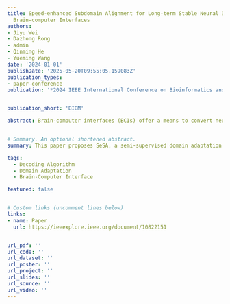 ```yaml
---
title: Speed-enhanced Subdomain Alignment for Long-term Stable Neural Decoding in
  Brain-computer Interfaces
authors:
- Jiyu Wei
- Dazhong Rong
- admin
- Qinming He
- Yueming Wang
date: '2024-01-01'
publishDate: '2025-05-20T09:55:05.159083Z'
publication_types:
- paper-conference
publication: '*2024 IEEE International Conference on Bioinformatics and Biomedicine*'


publication_short: 'BIBM'

abstract: Brain-computer interfaces (BCIs) offer a means to convert neural signals into control signals, providing a potential restoration of movement for people with paralysis. Despite their promise, BCIs face a significant challenge in maintaining decoding accuracy over time due to neural nonstationarities. While current recalibration techniques address this issue to a degree, they either fail to adequately exploit the limited labeled data, fail to perform conditional alignment in regression tasks, or overlook the signal correlation between data from two days. This paper proposes a novel Speed-enhanced Subdomain Alignment (SeSA) framework, integrating semi-supervised learning with domain adaptation techniques in regressive neural decoding. Specifically, SeSA carries out two alignments (i.e., global alignment and conditional speed alignment) to achieve recalibration. Our comprehensive set of experiments, both qualitative and quantitative, substantiate the superior recalibration performance and robustness of our proposed SeSA.


# Summary. An optional shortened abstract.
summary: This paper proposes SeSA, a semi-supervised domain adaptation framework that improves BCI recalibration by aligning both global and speed-specific neural features, achieving robust decoding across days despite neural nonstationarities.

tags:
  - Decoding Algorithm
  - Domain Adaptation
  - Brain-Computer Interface

featured: false


# Custom links (uncomment lines below)
links:
- name: Paper
  url: https://ieeexplore.ieee.org/document/10822151


url_pdf: ''
url_code: ''
url_dataset: ''
url_poster: ''
url_project: ''
url_slides: ''
url_source: ''
url_video: ''
---
```

